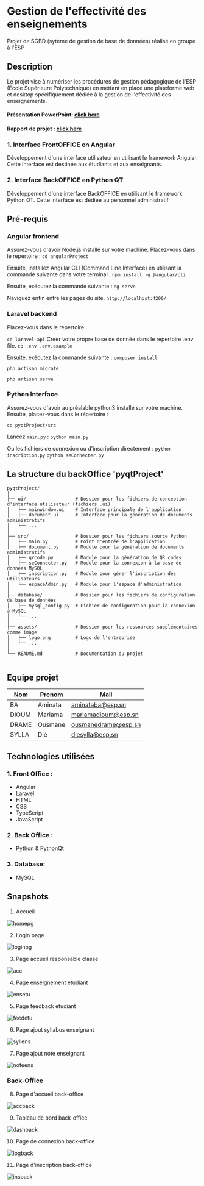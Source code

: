 # Gestion de l'effectivité des enseignements

Projet de SGBD (sytème de gestion de base de données) réalisé en groupe à l'ESP
## Description

Le projet vise à numériser les procédures de gestion pédagogique de l'ESP (École Supérieure Polytechnique) en mettant en place une plateforme web et desktop spécifiquement dédiée à la gestion de l'effectivité des enseignements.

  #### Présentation PowerPoint: [click here](https://docs.google.com/presentation/d/1wpXHRbTdrj8j-Nax4serAhtAG2Ml-qTSQWAy5bLAW0I/edit?usp=sharing)  <br>

  #### Rapport de projet : [click here](https://docs.google.com/document/d/1Jihqa3khZIEIaghmiaQ51xmGEDJH79BnCffpxaUO3u0/edit?usp=sharing)


### 1. Interface FrontOFFICE en Angular
Développement d'une interface utilisateur en utilisant le framework Angular. Cette interface est destinée aux étudiants et aux enseignants.

### 2. Interface BackOFFICE en Python QT 
Développement d'une interface BackOFFICE en utilisant le framework Python QT. Cette interface est dédiée au personnel administratif.

## Pré-requis

### Angular frontend

Assurez-vous d'avoir Node.js installé sur votre machine. Placez-vous dans le repertoire :
`cd angularProject`

Ensuite, installez Angular CLI (Command Line Interface) en utilisant la commande suivante dans votre terminal :
`npm install -g @angular/cli`

Ensuite, exécutez la commande suivante :
`ng serve`

Naviguez enfin entre les pages du site.
`http://localhost:4200/`

### Laravel backend

Placez-vous dans le repertoire :

`cd laravel-api`
Creer votre propre base de donnée dans le repertoire .env file.
`cp .env .env.example`

Ensuite, exécutez la commande suivante :
`composer install`

`php artisan migrate`

`php artisan serve`

### Python Interface

Assurez-vous d'avoir au préalable python3 installé sur votre machine. Ensuite, placez-vous dans le répertoire :

`cd pyqtProject/src`

Lancez `main.py` : 
`python main.py`

Ou les fichiers de connexion ou d'inscription directement :
`python inscription.py`
`python seConnecter.py` 

## La structure du backOffice 'pyqtProject'

```
pyqtProject/
│
├── ui/                  # Dossier pour les fichiers de conception d'interface utilisateur (fichiers .ui)
│   ├── mainwindow.ui    # Interface principale de l'application
│   ├── document.ui      # Interface pour la génération de documents administratifs
│   └── ...
│
├── src/                 # Dossier pour les fichiers source Python
│   ├── main.py          # Point d'entrée de l'application
│   ├── document.py      # Module pour la génération de documents administratifs
│   ├── qrcode.py        # Module pour la génération de QR codes
│   ├── seConnecter.py   # Module pour la connexion à la base de données MySQL
│   ├── inscription.py   # Module pour gérer l'inscription des utilisateurs
│   └── espaceAdmin.py   # Module pour l'espace d'administration
│
├── database/            # Dossier pour les fichiers de configuration de base de données
│   ├── mysql_config.py  # Fichier de configuration pour la connexion à MySQL
│   └── ...
│
├── assets/              # Dossier pour les ressources supplémentaires comme image
│   ├── logo.png         # Logo de l'entreprise
│   └── ...
│
└── README.md            # Documentation du projet


```


## Equipe projet

|Nom       |Prenom         | Mail                                                |
-----------|---------------|-----------------------------------------------------|
|BA        |Aminata        |[aminataba@esp.sn](mailto:aminataba@esp.sn)          |
|DIOUM     |Mariama        |[mariamadioum@esp.sn](mailto:mariamadioum@esp.sn)    |
|DRAME     |Ousmane        |[ousmanedrame@esp.sn](mailto:ousmanedrame@esp.sn)    |
|SYLLA     | Dié           |[diesylla@esp.sn](mailto:diesylla@esp.sn)            |


## Technologies utilisées

### 1. Front Office :
  - Angular
  - Laravel
  - HTML
  - CSS
  - TypeScript
  - JavaScript
  
### 2. Back Office :
  - Python & PythonQt
  
### 3. Database:
  - MySQL

## Snapshots

1. Accueil

![homepg](https://github.com/Ousmane-java/projetSGBD/blob/main/snapshots/accueil.png)

2. Login page

![loginpg](https://github.com/Ousmane-java/projetSGBD/blob/main/snapshots/page-connexion.png)

3. Page accueil responsable classe

![acc](https://github.com/Ousmane-java/projetSGBD/blob/main/snapshots/page-cahier-texte.png)

4. Page enseignement etudiant

![ensetu](https://github.com/Ousmane-java/projetSGBD/blob/main/snapshots/syllabus-dispo-etu.png)

5. Page feedback etudiant

![feedetu](https://github.com/Ousmane-java/projetSGBD/blob/main/snapshots/avis-etudiant.png)

6. Page ajout syllabus enseignant

![syllens](https://github.com/Ousmane-java/projetSGBD/blob/main/snapshots/ajout-syllabus.png)

7. Page ajout note enseignant

![noteens](https://github.com/Ousmane-java/projetSGBD/blob/main/snapshots/notes-etudiants.png)

### Back-Office

8. Page d'accueil back-office

![accback](https://github.com/Ousmane-java/projetSGBD/blob/main/snapshots/Capture%20d%E2%80%99%C3%A9cran%202024-04-12%20%C3%A0%2000.53.42.png)

9. Tableau de bord back-office

![dashback](https://github.com/Ousmane-java/projetSGBD/blob/main/snapshots/Capture%20d%E2%80%99%C3%A9cran%202024-04-11%20%C3%A0%2019.23.45.png)

10. Page de connexion back-office

![logback](https://github.com/Ousmane-java/projetSGBD/blob/main/snapshots/IMG_0062.PNG)

11. Page d'inscription back-office

![insback](https://github.com/Ousmane-java/projetSGBD/blob/main/snapshots/IMG_0063.PNG)


